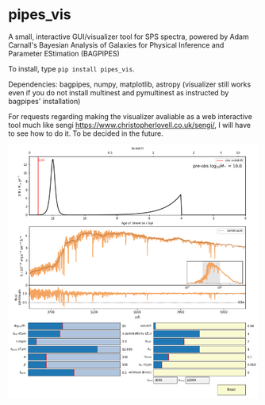 # pipes_vis
A small, interactive GUI/visualizer tool for SPS spectra, powered by Adam Carnall's Bayesian Analysis of Galaxies for Physical Inference and Parameter EStimation (BAGPIPES) <br>

To install, type `pip install pipes_vis`. <br>

Dependencies: bagpipes, numpy, matplotlib, astropy (visualizer still works even if you do not install multinest and pymultinest as instructed by bagpipes' installation) <br>

For requests regarding making the visualizer avaliable as a web interactive tool much like sengi https://www.christopherlovell.co.uk/sengi/, I will have to see how to do it. To be decided in the future.<br>

![alt text](https://github.com/HinLeung622/pipes_vis/blob/main/readme_image.png?raw=true)
